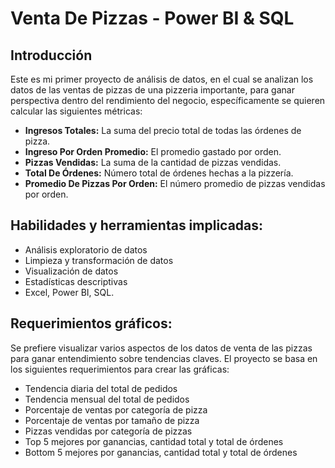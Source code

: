 # Venta De Pizzas - Power BI & SQL
## Introducción
Este es mi primer proyecto de análisis de datos, en el cual se analizan los datos de las ventas de pizzas de una pizzeria importante, para ganar perspectiva dentro del rendimiento del negocio, específicamente se quieren  calcular las siguientes métricas: 
* **Ingresos Totales:** La suma del precio total de todas las órdenes de pizza.
* **Ingreso Por Orden Promedio:** El promedio gastado por orden.
* **Pizzas Vendidas:** La suma de la cantidad de pizzas vendidas.
* **Total De Órdenes:** Número total de órdenes hechas a la pizzería.
* **Promedio De Pizzas Por Orden:** El número promedio de pizzas vendidas por orden.

## Habilidades y herramientas implicadas:
* Análisis exploratorio de datos
* Limpieza y transformación de datos
* Visualización de datos
* Estadísticas descriptivas
* Excel, Power BI, SQL.

## Requerimientos gráficos:
Se prefiere visualizar varios aspectos de los datos de venta de las pizzas para ganar entendimiento sobre tendencias claves. El proyecto se basa en los siguientes requerimientos para crear las gráficas:
* Tendencia diaria del total de pedidos
* Tendencia mensual del total de pedidos
* Porcentaje de ventas por categoría de pizza
* Porcentaje de ventas por tamaño de pizza
* Pizzas vendidas por categoría de pizzas
* Top 5 mejores por ganancias, cantidad total y total de órdenes
* Bottom 5 mejores por ganancias, cantidad total y total de órdenes
  
